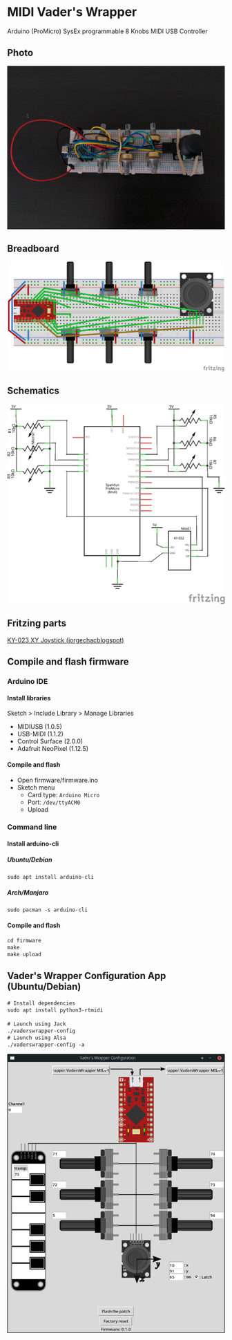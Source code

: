# MIDI Vader's Wrapper

Arduino (ProMicro) SysEx programmable 8 Knobs MIDI USB Controller

## Photo

![](doc/photo.jpg)

## Breadboard

![](doc/schematics/midi-vaderswrapper_bb.png)

## Schematics

![](doc/schematics/midi-vaderswrapper_schema.png)

## Fritzing parts

[KY-023 XY Joystick (jorgechacblogspot)](https://github.com/jorgechacblogspot/librerias_fritzing/raw/main/KY-023%20Dual%20Axis%20Joystick%20Module.fzpz)

## Compile and flash firmware

### Arduino IDE

#### Install libraries

Sketch > Include Library > Manage Libraries

* MIDIUSB (1.0.5)
* USB-MIDI (1.1.2)
* Control Surface (2.0.0)
* Adafruit NeoPixel (1.12.5)

#### Compile and flash

* Open firmware/firmware.ino
* Sketch menu
  * Card type: `Arduino Micro`
  * Port: `/dev/ttyACM0`
  * Upload

### Command line

#### Install arduino-cli

##### Ubuntu/Debian

```shell
sudo apt install arduino-cli
```

##### Arch/Manjaro

```shell
sudo pacman -s arduino-cli
```

#### Compile and flash

```shell
cd firmware
make
make upload
```

## Vader's Wrapper Configuration App (Ubuntu/Debian)

```shell
# Install dependencies
sudo apt install python3-rtmidi

# Launch using Jack
./vaderswrapper-config
# Launch using Alsa
./vaderswrapper-config -a
```

![](doc/vaderswrapper-config-app.png)
